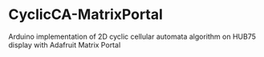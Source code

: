 # CyclicCA-MatrixPortal
Arduino implementation of 2D cyclic cellular automata algorithm on HUB75 display with Adafruit Matrix Portal
